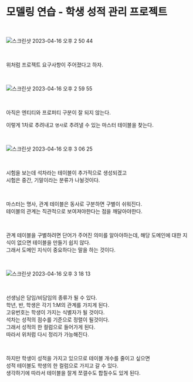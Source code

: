 # 모델링 연습 - 학생 성적 관리 프로젝트

<br>

![스크린샷 2023-04-16 오후 2 50 44](https://user-images.githubusercontent.com/81137234/232273958-b3ef5df3-9bcc-42f6-a7a1-e52f330d25db.png)

<br>

위처럼 프로젝트 요구사항이 주어졌다고 하자.  


<br>

![스크린샷 2023-04-16 오후 2 59 55](https://user-images.githubusercontent.com/81137234/232274623-e4b9c1e8-7a48-41f0-90ee-9eaa8608ccf6.png)

<br>

아직은 엔티티와 프로퍼티 구분이 잘 되지 않는다.  

이렇게 1차로 추려내고 `명사`로 추려낼 수 있는 마스터 테이블을 찾는다.  

<br>

![스크린샷 2023-04-16 오후 3 06 25](https://user-images.githubusercontent.com/81137234/232274857-d9dc5181-3b04-4b26-b722-bda716de676d.png)

<br>

시험을 보는데 석차라는 테이블이 추가적으로 생성되겠고  
시험은 중간, 기말이라는 분류가 나뉠것이다.  

<br>

마스터는 명사, 관계 테이블은 동사로 구분하면 구별이 쉬워진다.  
테이블의 관계는 직관적으로 보여져야한다는 점을 깨달아야한다.

<br>

관계 테이블을 구별하려면 단어가 주어진 의미를 알아야하는데, 해당 도메인에 대한 지식이 없으면 테이블을 만들기 쉽지 않다.  
그래서 도메인 지식이 중요하다는 말을 하는 것이다.

<br>

![스크린샷 2023-04-16 오후 3 18 13](https://user-images.githubusercontent.com/81137234/232276307-b4aac0cf-67ce-4d84-b824-7bf68f651532.png)

<br>

선생님은 담임/비담임의 종류가 될 수 있다.  
학년, 반, 학생은 각기 1:M의 관계를 가지게 된다.  
고유번호는 학생이 가지는 식별자가 될 것이다.  
석차는 성적의 점수를 기준으로 정렬이 될것이다.  
그래서 성적의 한 컬럼으로 들어가게 된다.  
따라서 위처럼 다시 정리가 가능해진다.  


<br>

하지만 학생이 성적을 가지고 있으므로 테이블 개수를 줄이고 싶으면  
성적 테이블도 학생의 한 컬럼으로 가지고 갈 수 있다.  
생각하기에 따라서 테이블을 잘게 쪼갤수도 합칠수도 있게 된다.

<br>

